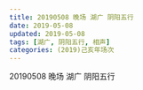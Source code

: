 ```yaml
---
title: 20190508 晚场 湖广 阴阳五行
date: 2019-05-08
updated: 2019-05-08
tags: [湖广, 阴阳五行, 相声]
categories: (2019)己亥年场次
---
```

20190508 晚场 湖广 阴阳五行